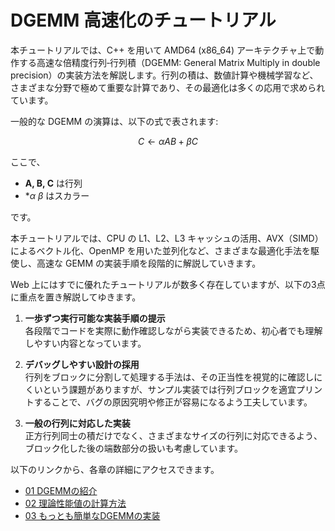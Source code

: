 # DGEMM 高速化のチュートリアル

本チュートリアルでは、C++ を用いて AMD64 (x86_64) アーキテクチャ上で動作する高速な倍精度行列‐行列積（DGEMM: General Matrix Multiply in double precision）の実装方法を解説します。行列の積は、数値計算や機械学習など、さまざまな分野で極めて重要な計算であり、その最適化は多くの応用で求められています。

一般的な DGEMM の演算は、以下の式で表されます:

$$
C \gets \alpha A B + \beta C
$$

ここで、

- **A, B, C** は行列  
- **α β* はスカラー

です。

本チュートリアルでは、CPU の L1、L2、L3 キャッシュの活用、AVX（SIMD）によるベクトル化、OpenMP を用いた並列化など、さまざまな最適化手法を駆使し、高速な GEMM の実装手順を段階的に解説していきます。

Web 上にはすでに優れたチュートリアルが数多く存在していますが、以下の3点に重点を置き解説してゆきます。

1. **一歩ずつ実行可能な実装手順の提示**  
   各段階でコードを実際に動作確認しながら実装できるため、初心者でも理解しやすい内容となっています。

2. **デバッグしやすい設計の採用**  
   行列をブロックに分割して処理する手法は、その正当性を視覚的に確認しにくいという課題がありますが、サンプル実装では行列ブロックを適宜プリントすることで、バグの原因究明や修正が容易になるよう工夫しています。

3. **一般の行列に対応した実装**  
   正方行列同士の積だけでなく、さまざまなサイズの行列に対応できるよう、ブロック化した後の端数部分の扱いも考慮しています。

以下のリンクから、各章の詳細にアクセスできます。

- [01 DGEMMの紹介](#01-dgemmの紹介)
- [02 理論性能値の計算方法](02_flops.md#02-理論性能値の計算方法)
- [03 もっとも簡単なDGEMMの実装](03_dgemm_naive.md#03-もっとも簡単な-dgemmの実装とベンチマーク)

